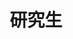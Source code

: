 ---
home: true
title: 研究生
heroText: null
tagline: 记录孤单的研究生涯

actions:
  # - text: Daily
  #   link: /master/daily/
  #   type: secondary
  - text: Ethereum
    link: /master/ethereum/
    type: secondary
  - text: Docker
    link: /master/docker/
    type: secondary
  - text: Golang
    link: /master/golang/
    type: secondary
  - text: Ubuntu
    link: /master/ubuntu/
    type: secondary
  - text: GNN
    link: /master/GNN/
    type: secondary
  - text: Python
    link: /master/python/
    type: secondary
  - text: Redis
    link: /master/redis/
    type: secondary
  - text: JUC
    link: /master/juc/
    type: secondary
  - text: Spring
    link: /master/spring/
    type: secondary
  - text: Mybatis
    link: /master/mybatis/
    type: secondary
  - text: JVM
    link: /master/jvm/
    type: secondary
  - text: Service
    link: /master/service/
    type: secondary
  - text: Security
    link: /master/security/
    type: secondary
  - text: Netty
    link: /master/netty/
    type: secondary
features:
# - title: Daily
#   details: 记录孤单的研究日常，有点神经质...
- title: Ethereum
  details: 区块链研究所实习入门区块链--以太坊...
- title: Docker
  details: 区块链研究所实习学 Docker...
- title: Golang
  details: 区块链研究所实习学 Golang...
- title: ubuntu
  details: 记录一些在实验室ubuntu服务器上跑项目的菜狗经验...
- title: GNN
  details: 记录一些在使用GNN的过程中的基础知识，包括训练模型的基本概念，以及一些pythorch的基本用法...
- title: Python
  details: 记录做科研项目期间的python用法...
- title: Redis
  details: redis...
- title: JUC
  details: JUC Java多线程...
- title: Spring
  details: spring...
- title: Mybatis
  details: mybatis...
- title: Service
  details: 服务...
- title: Security
  details: 安全...
- title: Netty
  details: Netty...
- title: JVM
  details: jvm..
---